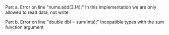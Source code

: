 Part a.
Error on line "nums.add(3.14);"
In this implementation we are only allowed to read data, not write

Part b.
Error on line "double dbl = sum(ints);"
Incopatible types with the sum function argument
